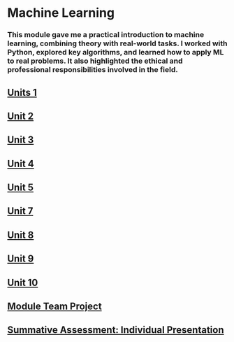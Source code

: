 # Machine Learning

### This module gave me a practical introduction to machine learning, combining theory with real-world tasks. I worked with Python, explored key algorithms, and learned how to apply ML to real problems. It also highlighted the ethical and professional responsibilities involved in the field.

## [Units 1](https://TechieMaks.github.io/eportfolio1/ML%20-%20Unit%201.pdf)
## [Unit 2](https://TechieMaks.github.io/eportfolio1/ML%20-%20Unit%202.pdf)
## [Unit 3](https://TechieMaks.github.io/eportfolio1/ML%20-%20Unit%203.pdf)
## [Unit 4](https://TechieMaks.github.io/eportfolio1/ML%20-%20Unit%204.pdf)
## [Unit 5](https://TechieMaks.github.io/eportfolio1/ML%20-%20Unit%205.pdf)
## [Unit 7](https://TechieMaks.github.io/eportfolio1/ML%20-%20Unit%207.pdf)
## [Unit 8](https://TechieMaks.github.io/eportfolio1/ML%20-%20Unit%208.pdf)
## [Unit 9](https://TechieMaks.github.io/eportfolio1/ML%20-%20Unit%209.pdf)
## [Unit 10](https://TechieMaks.github.io/eportfolio1/ML%20-%20Unit%2010.pdf)
## [Module Team Project](https://TechieMaks.github.io/eportfolio1/ML%20-%20Team%20Project.pdf)
## [Summative Assessment: Individual Presentation](https://TechieMaks.github.io/eportfolio1/ML%20Project%20presentation.pdf)

